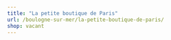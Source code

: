 ```yaml
---
title: "La petite boutique de Paris"
url: /boulogne-sur-mer/la-petite-boutique-de-paris/
shop: vacant
---
```

